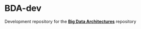 # BDA-dev
Development repository for the [__Big Data Architectures__](https://github.com/darkreapyre/Big-Data-Architectures.git) repository
